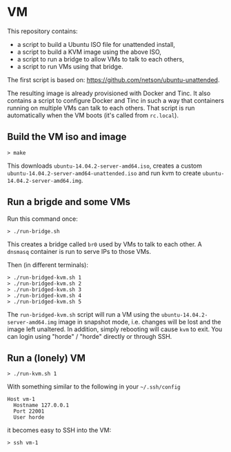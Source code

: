 # VM

This repository contains:

- a script to build a Ubuntu ISO file for unattended install,
- a script to build a KVM image using the above ISO,
- a script to run a bridge to allow VMs to talk to each others,
- a script to run VMs using that bridge.

The first script is based on: https://github.com/netson/ubuntu-unattended.

The resulting image is already provisioned with Docker and Tinc. It also
contains a script to configure Docker and Tinc in such a way that containers
running on multiple VMs can talk to each others. That script is run
automatically when the VM boots (it's called from `rc.local`).

## Build the VM iso and image

```
> make
```

This downloads `ubuntu-14.04.2-server-amd64.iso`, creates a custom
`ubuntu-14.04.2-server-amd64-unattended.iso` and run kvm to create
`ubuntu-14.04.2-server-amd64.img`.

## Run a brigde and some VMs

Run this command once:

```
> ./run-bridge.sh
```

This creates a bridge called `br0` used by VMs to talk to each other. A
`dnsmasq` container is run to serve IPs to those VMs.

Then (in different terminals):

```
> ./run-bridged-kvm.sh 1
> ./run-bridged-kvm.sh 2
> ./run-bridged-kvm.sh 3
> ./run-bridged-kvm.sh 4
> ./run-bridged-kvm.sh 5
```

The `run-bridged-kvm.sh` script will run a VM using the
`ubuntu-14.04.2-server-amd64.img` image in snapshot mode, i.e. changes will be
lost and the image left unaltered. In addition, simply rebooting will cause
`kvm` to exit. You can login using "horde" / "horde" directly or through SSH.

## Run a (lonely) VM

```
> ./run-kvm.sh 1
```

With something similar to the following in your `~/.ssh/config`

```
Host vm-1
  Hostname 127.0.0.1
  Port 22001
  User horde
```

it becomes easy to SSH into the VM:

```
> ssh vm-1
```
